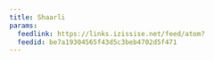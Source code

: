 ```yaml
---
title: Shaarli
params:
  feedlink: https://links.izissise.net/feed/atom?
  feedid: be7a19304565f43d5c3beb4702d5f471
---
```

